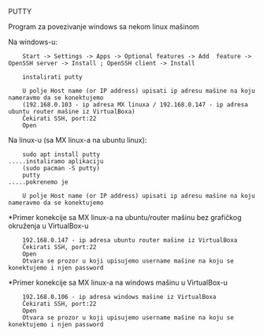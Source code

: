 PUTTY

Program za povezivanje windows sa nekom linux mašinom

Na windows-u:

        Start -> Settings -> Apps -> Optional features -> Add  feature -> OpenSSH server -> Install ; OpenSSH client -> Install
        
        instalirati putty
        
        U polje Host name (or IP address) upisati ip adresu mašine na koju nameravmo da se konektujemo 
        (192.168.0.103 - ip adresa MX linuxa / 192.168.0.147 - ip adresa ubuntu router mašine iz VirtualBoxa)
        Čekirati SSH, port:22
        Open
        
Na linux-u (sa MX linux-a na ubuntu linux):
        
        sudo apt install putty                                          .....instaliramo aplikaciju
        (sudo pacman -S putty)
        putty                                                           .....pokrenemo je 
        
        U polje Host name (or IP address) upisati ip adresu mašine na koju nameravmo da se konektujemo 
        
        
*Primer konekcije sa MX linux-a na ubuntu/router mašinu bez grafičkog okruženja u VirtualBox-u
        
        192.168.0.147 - ip adresa ubuntu router mašine iz VirtualBoxa
        Čekirati SSH, port:22
        Open
        Otvara se prozor u koji upisujemo username mašine na koju se konektujemo i njen password 

        
 *Primer konekcije sa MX linux-a na windows mašinu u VirtualBox-u
        
        192.168.0.106 - ip adresa windows mašine iz VirtualBoxa
        Čekirati SSH, port:22
        Open
        Otvara se prozor u koji upisujemo username mašine na koju se konektujemo i njen password 
 
